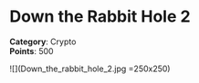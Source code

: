 # Down the Rabbit Hole 2

**Category**: Crypto \
**Points**: 500

![](Down_the_rabbit_hole_2.jpg =250x250)
